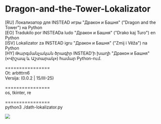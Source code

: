 # Dragon-and-the-Tower-Lokalizator
 [RU] Локализатор для INSTEAD игры "Дракон и Башня" ("Dragon and the Tower") на Python  
 [EO] Tradukilo por INSTEADa ludo "Дракон и Башня" ("Drako kaj Turo") en Python  
 [ISV] Lokalizator za INSTEAD igru "Дракон и Башня" ("Zmij i Věža") na Python  
 [HY] Թարգմանչական ծրագիր INSTEAD'ի խաղի "Дракон и Башня" («Վիշապ և Աշտարակ») համար Python-ում.  

================  
Ot: arbtttrn6  
Versija: (0.0.2 | 15/III-25)  

================  
os, tkinter, re  


================  
python3 ./dath-lokalizator.py  

![](https://i.imgur.com/zi03kqG.png)

